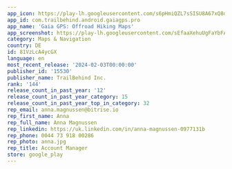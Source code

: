 ```yaml
---
app_icon: https://play-lh.googleusercontent.com/s6pHmiQZL7sSISU8A67xQ8dA5xhK2GhLkCO8ul6Ow0IrLUXGb_BjQP-4uaXA3ZsavbI
app_id: com.trailbehind.android.gaiagps.pro
app_name: 'Gaia GPS: Offroad Hiking Maps'
app_screenshot: https://play-lh.googleusercontent.com/sEfaaXehuUgFaYbFABjjAi0uCbA9xAy0YYhjBOvSZ8d54kZ0qQvC2BIy30l8Yp89wyM
category: Maps & Navigation
country: DE
id: 81VzLcA4ycGX
language: en
most_recent_release: '2024-02-03T00:00:00'
publisher_id: '15530'
publisher_name: TrailBehind Inc.
rank: '144'
release_count_in_past_year: '12'
release_count_in_past_year_category: 15
release_count_in_past_year_top_in_category: 32
rep_email: anna.magnussen@bitrise.io
rep_first_name: Anna
rep_full_name: Anna Magnussen
rep_linkedin: https://uk.linkedin.com/in/anna-magnussen-0977131b
rep_phone: 0044 73 918 00286
rep_photo: anna.jpg
rep_title: Account Manager
store: google_play
---
```

